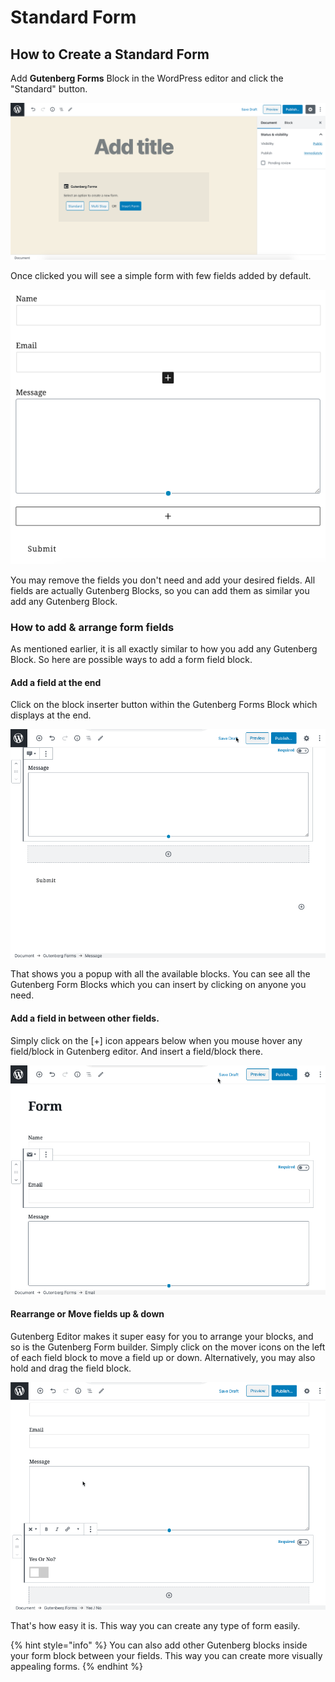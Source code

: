 # Standard Form

## How to Create a Standard Form

Add **Gutenberg Forms** Block in the WordPress editor and click the "Standard" button.

![](../../.gitbook/assets/image-2020-06-17-at-4.47.17-pm.png)

Once clicked you will see a simple form with few fields added by default. 

![](../../.gitbook/assets/image-2020-03-31-at-7.20.52-pm.png)

You may remove the fields you don't need and add your desired fields. All fields are actually Gutenberg Blocks, so you can add them as similar you add any Gutenberg Block.

### How to add & arrange form fields

As mentioned earlier, it is all exactly similar to how you add any Gutenberg Block. So here are possible ways to add a form field block.

#### Add a field at the end

Click on the block inserter button within the Gutenberg Forms Block which displays at the end.

![](../../.gitbook/assets/screen-recording-2020-04-04-at-02.17-pm.gif)

That shows you a popup with all the available blocks. You can see all the Gutenberg Form Blocks which you can insert by clicking on anyone you need.

#### Add a field in between other fields.

Simply click on the \[+\] icon appears below when you mouse hover any field/block in Gutenberg editor. And insert a field/block there.

![](../../.gitbook/assets/screen-recording-2020-04-04-at-02.14-pm.gif)

#### Rearrange or Move fields up & down

Gutenberg Editor makes it super easy for you to arrange your blocks, and so is the Gutenberg Form builder. Simply click on the mover icons on the left of each field block to move a field up or down. Alternatively, you may also hold and drag the field block.

![](../../.gitbook/assets/screen-recording-2020-04-04-at-02.11-pm.gif)

That's how easy it is. This way you can create any type of form easily. 

{% hint style="info" %}
You can also add other Gutenberg blocks inside your form block between your fields. This way you can create more visually appealing forms.
{% endhint %}

